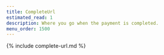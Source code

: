 ```yaml
---
title: CompleteUrl
estimated_read: 1
description: Where you go when the payment is completed.
menu_order: 1500
---
```


{% include complete-url.md %}
